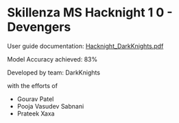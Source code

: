 # Skillenza MS Hacknight 1 0 - Devengers

User guide documentation: [Hacknight_DarkKnights.pdf](https://github.com/cppxaxa/Skillenza_MS_Hackathon_1_0/blob/master/Hacknight_DarkKnights.pdf)

Model Accuracy achieved: 83%

Developed by team: DarkKnights

with the efforts of
- Gourav Patel
- Pooja Vasudev Sabnani
- Prateek Xaxa
